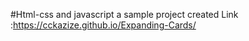 #Html-css and javascript a sample project created
Link :https://cckazize.github.io/Expanding-Cards/
